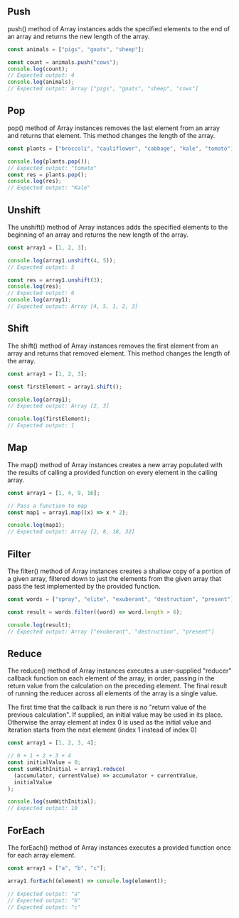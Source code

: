 ## Push

push() method of Array instances adds the specified elements to the end of an array and returns the new length of the array.

```js
const animals = ["pigs", "goats", "sheep"];

const count = animals.push("cows");
console.log(count);
// Expected output: 4
console.log(animals);
// Expected output: Array ["pigs", "goats", "sheep", "cows"]
```

## Pop

pop() method of Array instances removes the last element from an array and returns that element. This method changes the length of the array.

```js
const plants = ["broccoli", "cauliflower", "cabbage", "kale", "tomato"];

console.log(plants.pop());
// Expected output: "tomato"
const res = plants.pop();
console.log(res);
// Expected output: "Kale"
```

## Unshift

The unshift() method of Array instances adds the specified elements to the beginning of an array and returns the new length of the array.

```js
const array1 = [1, 2, 3];

console.log(array1.unshift(4, 5));
// Expected output: 5

const res = array1.unshift(3);
console.log(res);
// Expected output: 6
console.log(array1);
// Expected output: Array [4, 5, 1, 2, 3]
```

## Shift

The shift() method of Array instances removes the first element from an array and returns that removed element. This method changes the length of the array.

```js
const array1 = [1, 2, 3];

const firstElement = array1.shift();

console.log(array1);
// Expected output: Array [2, 3]

console.log(firstElement);
// Expected output: 1
```

## Map

The map() method of Array instances creates a new array populated with the results of calling a provided function on every element in the calling array.

```js
const array1 = [1, 4, 9, 16];

// Pass a function to map
const map1 = array1.map((x) => x * 2);

console.log(map1);
// Expected output: Array [2, 8, 18, 32]
```

## Filter

The filter() method of Array instances creates a shallow copy of a portion of a given array, filtered down to just the elements from the given array that pass the test implemented by the provided function.

```js
const words = ["spray", "elite", "exuberant", "destruction", "present"];

const result = words.filter((word) => word.length > 6);

console.log(result);
// Expected output: Array ["exuberant", "destruction", "present"]
```

## Reduce

The reduce() method of Array instances executes a user-supplied "reducer" callback function on each element of the array, in order, passing in the return value from the calculation on the preceding element. The final result of running the reducer across all elements of the array is a single value.

The first time that the callback is run there is no "return value of the previous calculation". If supplied, an initial value may be used in its place. Otherwise the array element at index 0 is used as the initial value and iteration starts from the next element (index 1 instead of index 0)

```js
const array1 = [1, 2, 3, 4];

// 0 + 1 + 2 + 3 + 4
const initialValue = 0;
const sumWithInitial = array1.reduce(
  (accumulator, currentValue) => accumulator + currentValue,
  initialValue
);

console.log(sumWithInitial);
// Expected output: 10
```

## ForEach

The forEach() method of Array instances executes a provided function once for each array element.

```js
const array1 = ["a", "b", "c"];

array1.forEach((element) => console.log(element));

// Expected output: "a"
// Expected output: "b"
// Expected output: "c"
```
